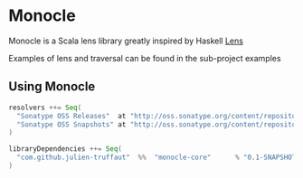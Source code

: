 Monocle
=======

Monocle is a Scala lens library greatly inspired by Haskell [Lens](https://github.com/ekmett/lens)

Examples of lens and traversal can be found in the sub-project examples

## Using Monocle

```scala
resolvers ++= Seq(
  "Sonatype OSS Releases"  at "http://oss.sonatype.org/content/repositories/releases/",
  "Sonatype OSS Snapshots" at "http://oss.sonatype.org/content/repositories/snapshots/"
)

libraryDependencies ++= Seq(
  "com.github.julien-truffaut"  %%  "monocle-core"      % "0.1-SNAPSHOT"
)
```